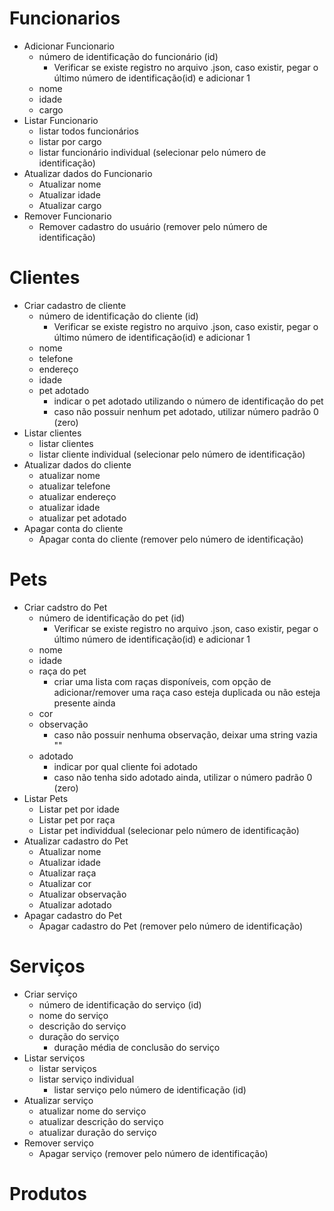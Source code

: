 # Funcionarios
- Adicionar Funcionario
    - número de identificação do funcionário (id)
        - Verificar se existe registro no arquivo .json, caso existir, pegar o último número de identificação(id) e adicionar 1
    - nome
    - idade
    - cargo
- Listar Funcionario
    - listar todos funcionários
    - listar por cargo
    - listar funcionário individual (selecionar pelo número de identificação)
- Atualizar dados do Funcionario
    - Atualizar nome
    - Atualizar idade
    - Atualizar cargo
- Remover Funcionario
    - Remover cadastro do usuário (remover pelo número de identificação)
# Clientes
- Criar cadastro de cliente
    - número de identificação do cliente (id)
        - Verificar se existe registro no arquivo .json, caso existir, pegar o último número de identificação(id) e adicionar 1
    - nome
    - telefone
    - endereço
    - idade 
    - pet adotado 
        - indicar o pet adotado utilizando o número de identificação do pet
        - caso não possuir nenhum pet adotado, utilizar número padrão 0 (zero)
- Listar clientes
    - listar clientes
    - listar cliente individual (selecionar pelo número de identificação)
- Atualizar dados do cliente
    - atualizar nome
    - atualizar telefone
    - atualizar endereço
    - atualizar idade
    - atualizar pet adotado
- Apagar conta do cliente
    - Apagar conta do cliente (remover pelo número de identificação)
# Pets
- Criar cadstro do Pet
    - número de identificação do pet (id)
        - Verificar se existe registro no arquivo .json, caso existir, pegar o último número de identificação(id) e adicionar 1
    - nome
    - idade
    - raça do pet
        - criar uma lista com raças disponíveis, com opção de adicionar/remover uma raça caso esteja duplicada ou não esteja presente ainda
    - cor
    - observação
        - caso não possuir nenhuma observação, deixar uma string vazia ""
    - adotado
        - indicar por qual cliente foi adotado
        - caso não tenha sido adotado ainda, utilizar o número padrão 0 (zero)
- Listar Pets
    - Listar pet por idade
    - Listar pet por raça
    - Listar pet individdual (selecionar pelo número de identificação)
- Atualizar cadastro do Pet
    - Atualizar nome
    - Atualizar idade
    - Atualizar raça
    - Atualizar cor
    - Atualizar observação
    - Atualizar adotado
- Apagar cadastro do Pet
    - Apagar cadastro do Pet (remover pelo número de identificação)
# Serviços
- Criar serviço
    - número de identificação do serviço (id)
    - nome do serviço
    - descrição do serviço
    - duração do serviço
        - duração média de conclusão do serviço
- Listar serviços
    - listar serviços
    - listar serviço individual
        - listar serviço pelo número de identificação (id)
- Atualizar serviço
    - atualizar nome do serviço
    - atualizar descrição do serviço
    - atualizar duração do serviço
- Remover serviço
    - Apagar serviço (remover pelo número de identificação)
# Produtos